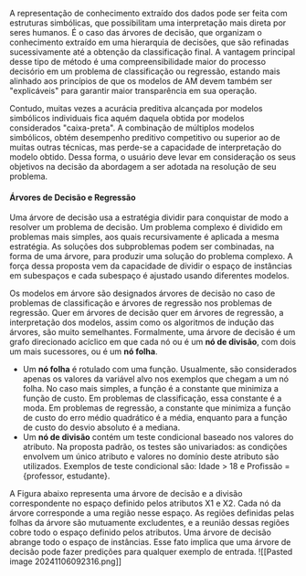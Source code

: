 A representação de conhecimento extraído dos dados pode ser feita com estruturas simbólicas, que possibilitam uma interpretação mais direta por seres humanos. É o caso das árvores de decisão, que organizam o conhecimento extraído em uma hierarquia de decisões, que são refinadas sucessivamente até a obtenção da classificação final. A vantagem principal desse tipo de método é uma compreensibilidade maior do processo decisório em um problema de classificação ou regressão, estando mais alinhado aos princípios de que os modelos de AM devem também ser "explicáveis" para garantir maior transparência em sua operação.

Contudo, muitas vezes a acurácia preditiva alcançada por modelos simbólicos individuais fica aquém daquela obtida por modelos considerados "caixa-preta". A combinação de múltiplos modelos simbólicos, obtém desempenho preditivo competitivo ou superior ao de muitas outras técnicas, mas perde-se a capacidade de interpretação do modelo obtido. Dessa forma, o usuário deve levar em consideração os seus objetivos na decisão da abordagem a ser adotada na resolução de seu problema.

#### Árvores de Decisão e Regressão

Uma árvore de decisão usa a estratégia dividir para conquistar de modo a resolver um problema de decisão. Um problema complexo é dividido em problemas mais simples, aos quais recursivamente é aplicada a mesma estratégia. As soluções dos subproblemas podem ser combinadas, na forma de uma árvore, para produzir uma solução do problema complexo. A força dessa proposta vem da capacidade de dividir o espaço de instâncias em subespaços e cada subespaço é ajustado usando diferentes modelos.

Os modelos em árvore são designados árvores de decisão no caso de problemas de classificação e árvores de regressão nos problemas de regressão. Quer em árvores de decisão quer em árvores de regressão, a interpretação dos modelos, assim como os algoritmos de indução das árvores, são muito semelhantes. Formalmente, uma árvore de decisão é um grafo direcionado acíclico em que cada nó ou é um **nó de divisão**, com dois um mais sucessores, ou é um **nó folha**. 

- Um **nó folha** é rotulado com uma função. Usualmente, são considerados apenas os valores da variável alvo nos exemplos que chegam a um nó folha. No caso mais simples, a função é a constante que minimiza a função de custo. Em problemas de classificação, essa constante é a moda. Em problemas de regressão, a constante que minimiza a função de custo do erro médio quadrático é a média, enquanto para a função de custo do desvio absoluto é a mediana.
- Um **nó de divisão** contém um teste condicional baseado nos valores do atributo. Na proposta padrão, os testes são univariados: as condições envolvem um único atributo e valores no domínio deste atributo são utilizados. Exemplos de teste condicional são: Idade > 18 e Profissão = {professor, estudante}.

A Figura abaixo representa uma árvore de decisão e a divisão correspondente no espaço definido pelos atributos X1 e X2. Cada nó da árvore corresponde a uma região nesse espaço. As regiões definidas pelas folhas da árvore são mutuamente excludentes, e a reunião dessas regiões cobre todo o espaço definido pelos atributos. Uma árvore de decisão abrange todo o espaço de instâncias. Esse fato implica que uma árvore de decisão pode fazer predições para qualquer exemplo de entrada.
![[Pasted image 20241106092316.png]]